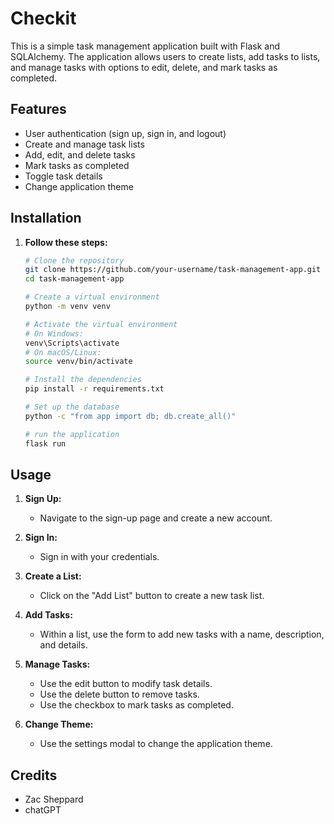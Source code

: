 # Checkit

This is a simple task management application built with Flask and SQLAlchemy. The application allows users to create lists, add tasks to lists, and manage tasks with options to edit, delete, and mark tasks as completed.

## Features

- User authentication (sign up, sign in, and logout)
- Create and manage task lists
- Add, edit, and delete tasks
- Mark tasks as completed
- Toggle task details
- Change application theme

## Installation

1. **Follow these steps:**
   ```sh
   # Clone the repository
   git clone https://github.com/your-username/task-management-app.git
   cd task-management-app

   # Create a virtual environment
   python -m venv venv

   # Activate the virtual environment
   # On Windows:
   venv\Scripts\activate
   # On macOS/Linux:
   source venv/bin/activate

   # Install the dependencies
   pip install -r requirements.txt

   # Set up the database
   python -c "from app import db; db.create_all()"

   # run the application
   flask run
## Usage

1. **Sign Up:**
   - Navigate to the sign-up page and create a new account.

2. **Sign In:**
   - Sign in with your credentials.

3. **Create a List:**
   - Click on the "Add List" button to create a new task list.

4. **Add Tasks:**
   - Within a list, use the form to add new tasks with a name, description, and details.

5. **Manage Tasks:**
   - Use the edit button to modify task details.
   - Use the delete button to remove tasks.
   - Use the checkbox to mark tasks as completed.

6. **Change Theme:**
   - Use the settings modal to change the application theme.
  
## Credits
- Zac Sheppard
- chatGPT
